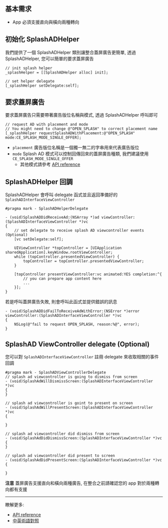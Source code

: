 ## 基本需求
- App 必須支援直向與橫向兩種轉向

## 初始化 SplashADHelper
我們提供了一個 SplashADHelper 類別讓整合蓋屏廣告更簡單, 透過 SplashADHelper, 您可以簡單的要求蓋屏廣告
```objc
// init splash helper
_splashHelper = [[SplashADHelper alloc] init];

// set helper delegate
[_splashHelper setDelegate:self];
```

## 要求蓋屏廣告
要求蓋屏廣告只需要帶著廣告版位名稱與模式, 透過 SplashADHelper 呼叫即可
```objc
// request AD with placement and mode
// You might need to change @"OPEN_SPLASH" to correct placement name
[_splashHelper requestSplashADWithPlacement:@"OPEN_SPLASH" mode:CE_SPLASH_MODE_SINGLE_OFFER];
```
- `placement` 廣告版位名稱是一個獨一無二的字串用來代表廣告版位
- `mode` Splash AD 模式可以控制回傳回來的蓋屏廣告種類, 我們建議使用 `CE_SPLASH_MODE_SINGLE_OFFER`
    - 其他模式請參考 [API reference]()

## SplashADHelper 回調
SplashADHelper 會呼叫 delegate 函式並且返回準備好的 `SplashADInterfaceViewController`
```objc
#pragma mark - SplashADHelperDelegate

- (void)SplashADDidReceiveAd:(NSArray *)ad viewController:(SplashADInterfaceViewController *)vc
{
    // set delegate to receive splash AD viewcontroller events (Optional)
    [vc setDelegate:self];

    UIViewController *topController = [UIApplication sharedApplication].keyWindow.rootViewController;
    while (topController.presentedViewController) {
        topController = topController.presentedViewController;
    }

    [topController presentViewController:vc animated:YES completion:^{
        // you can prepare app content here
        ...
    }];
}
```
若是呼叫蓋屏廣告失敗, 則會呼叫此函式並提供錯誤的訊息
```objc
- (void)SplashADDidFailToReceiveAdWithError:(NSError *)error viewController:(SplashADInterfaceViewController *)vc
{
    NSLog(@"fail to request OPEN_SPLASH, reason:%@", error);
}
```

## SplashAD ViewController delegate (Optional)
您可以對 `SplashADInterfaceViewController` 註冊 delegate 來收取相關的事件回調
```objc
#pragma mark - SplashADViewControllerDelegate
// splash ad viewcontroller is going to dismiss from screen
- (void)SplashAdWillDismissScreen:(SplashADInterfaceViewController *)vc
{
}

// splash ad viewcontroller is goint to present on screen
- (void)SplashAdWillPresentScreen:(SplashADInterfaceViewController *)vc
{

}

// splash ad viewcontroller did dismiss from screen
- (void)SplashAdDidDismissScreen:(SplashADInterfaceViewController *)vc
{
}

// splash ad viewcontroller did present to screen
- (void)SplashAdDidPresentScreen:(SplashADInterfaceViewController *)vc
{

}
```
**注意** 蓋屏廣告支援直向和橫向兩種廣告, 在整合之前請確認您的 app 對於兩種轉向都有支援
***
瞭解更多:

- [API reference](api-reference.md)
- [中英術語對照](https://github.com/roylo/CrystalExpressDocumentation-iOS-zh_CN/blob/master/terminology.md)
